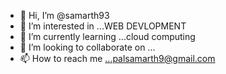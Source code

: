 - 👋 Hi, I’m @samarth93
- 👀 I’m interested in ...WEB DEVLOPMENT
- 🌱 I’m currently learning ...cloud computing
- 💞️ I’m looking to collaborate on ...
- 📫 How to reach me ...palsamarth9@gmail.com

<!---
samarth93/samarth93 is a ✨ special ✨ repository because its `README.md` (this file) appears on your GitHub profile.
You can click the Preview link to take a look at your changes.
--->

